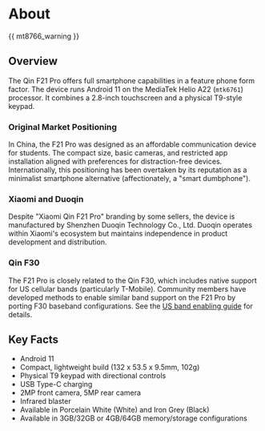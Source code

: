 # About

{{ mt8766_warning }}

## Overview

The Qin F21 Pro offers full smartphone capabilities in a feature phone form factor. The device runs Android 11 on the MediaTek Helio A22 (`mtk6761`) processor. It combines a 2.8-inch touchscreen and a physical T9-style keypad.

### Original Market Positioning

In China, the F21 Pro was designed as an affordable communication device for students. The compact size, basic cameras, and restricted app installation aligned with preferences for distraction-free devices. Internationally, this positioning has been overtaken by its reputation as a minimalist smartphone alternative (affectionately, a "smart dumbphone").

### Xiaomi and Duoqin

Despite "Xiaomi Qin F21 Pro" branding by some sellers, the device is manufactured by Shenzhen Duoqin Technology Co., Ltd. Duoqin operates within Xiaomi's ecosystem but maintains independence in product development and distribution.

### Qin F30

The F21 Pro is closely related to the Qin F30, which includes native support for US cellular bands (particularly T-Mobile). Community members have developed methods to enable similar band support on the F21 Pro by porting F30 baseband configurations. See the [US band enabling guide](guides/enabling-us-bands) for details.

## Key Facts

- Android 11
- Compact, lightweight build (132 x 53.5 x 9.5mm, 102g)
- Physical T9 keypad with directional controls
- USB Type-C charging
- 2MP front camera, 5MP rear camera
- Infrared blaster
- Available in Porcelain White (White) and Iron Grey (Black)
- Available in 3GB/32GB or 4GB/64GB memory/storage configurations
